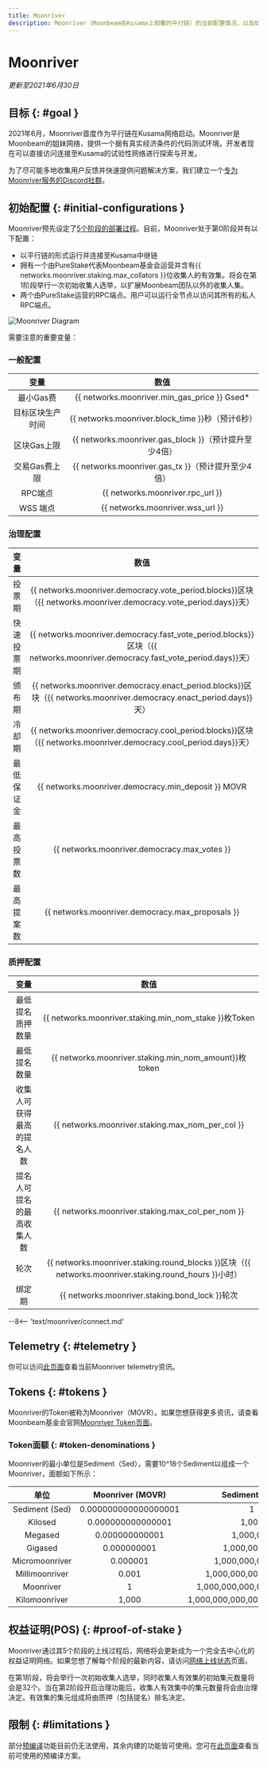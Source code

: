```yaml
---
title: Moonriver
description: Moonriver（Moonbeam在Kusama上部署的平行链）的当前配置情况，以及如何使用Solidity进行开发。
---
```


# Moonriver

_更新至2021年6月30日_

## 目标 {: #goal } 

2021年6月，Moonriver首度作为平行链在Kusama网络启动。Moonriver是Moonbeam的姐妹网络，提供一个据有真实经济条件的代码测试环境。开发者现在可以直接访问连接至Kusama的试验性网络进行探索与开发。

为了尽可能多地收集用户反馈并快速提供问题解决方案，我们建立一个[专为Moonriver服务的Discord社群](https://discord.gg/5TaUvbRvgM)。

## 初始配置 {: #initial-configurations } 

Moonriver预先设定了[5个阶段的部署过程](https://moonbeam.network/networks/moonriver/launch/)。目前，Moonriver处于第0阶段并有以下配置：

- 以平行链的形式运行并连接至Kusama中继链
- 拥有一个由PureStake代表Moonbeam基金会运营并含有{{ networks.moonriver.staking.max_collators }}位收集人的有效集。将会在第1阶段举行一次初始收集人选举，以扩展Moonbeam团队以外的收集人集。
- 两个由PureStake运营的RPC端点。用户可以运行全节点以访问其所有的私人RPC端点。

![Moonriver Diagram](/images/learn/platform/networks/moonriver-diagram.png)

需要注意的重要变量：

### 一般配置

|       变量       |                         数值                          |
| :--------------: | :---------------------------------------------------: |
|    最小Gas费     |     {{ networks.moonriver.min_gas_price }} Gsed*      |
| 目标区块生产时间 |   {{ networks.moonriver.block_time }}秒（预计6秒）    |
|   区块Gas上限    | {{ networks.moonriver.gas_block }}（预计提升至少4倍） |
|  交易Gas费上限   |  {{ networks.moonriver.gas_tx }}（预计提升至少4倍）   |
|     RPC端点      |           {{ networks.moonriver.rpc_url }}            |
|     WSS 端点     |           {{ networks.moonriver.wss_url }}            |

### 治理配置

|    变量    |                             数值                             |
| :--------: | :----------------------------------------------------------: |
|   投票期   | {{ networks.moonriver.democracy.vote_period.blocks}}区块（{{ networks.moonriver.democracy.vote_period.days}}天） |
| 快速投票期 | {{ networks.moonriver.democracy.fast_vote_period.blocks}}区块（{{ networks.moonriver.democracy.fast_vote_period.days}}天） |
|   颁布期   | {{ networks.moonriver.democracy.enact_period.blocks}}区块（{{ networks.moonriver.democracy.enact_period.days}}天） |
|   冷却期   | {{ networks.moonriver.democracy.cool_period.blocks}}区块（{{ networks.moonriver.democracy.cool_period.days}}天） |
| 最低保证金 |     {{ networks.moonriver.democracy.min_deposit }} MOVR      |
| 最高投票数 |         {{ networks.moonriver.democracy.max_votes }}         |
| 最高提案数 |       {{ networks.moonriver.democracy.max_proposals }}       |

### 质押配置

|            变量            |                             数值                             |
| :------------------------: | :----------------------------------------------------------: |
|      最低提名质押数量      |    {{ networks.moonriver.staking.min_nom_stake }}枚Token     |
|        最低提名数量        |    {{ networks.moonriver.staking.min_nom_amount}}枚token     |
| 收集人可获得最高的提名人数 |       {{ networks.moonriver.staking.max_nom_per_col }}       |
| 提名人可提名的最高收集人数 |       {{ networks.moonriver.staking.max_col_per_nom }}       |
|            轮次            | {{ networks.moonriver.staking.round_blocks }}区块（{{ networks.moonriver.staking.round_hours }}小时） |
|           绑定期           |        {{ networks.moonriver.staking.bond_lock }}轮次        |

--8<-- 'text/moonriver/connect.md'

## Telemetry {: #telemetry } 

你可以访问[此页面](https://telemetry.polkadot.io/#list/Moonriver)查看当前Moonriver telemetry资讯。

## Tokens {: #tokens } 

Moonriver的Token被称为Moonriver（MOVR）。如果您想获得更多资讯，请查看Moonbeam基金会官网[Moonriver Token页面](https://moonbeam.foundation/moonriver-token/)。

### Token面额  {: #token-denominations } 

Moonriver的最小单位是Sediment（Sed），需要10^18个Sediment以组成一个Moonriver，面额如下所示：

|      单位      |   Moonriver (MOVR)   |        Sediment (Sed)         |
| :------------: | :------------------: | :---------------------------: |
| Sediment (Sed) | 0.000000000000000001 |               1               |
|    Kilosed     |  0.000000000000001   |             1,000             |
|    Megased     |    0.000000000001    |           1,000,000           |
|    Gigased     |     0.000000001      |         1,000,000,000         |
| Micromoonriver |       0.000001       |       1,000,000,000,000       |
| Millimoonriver |        0.001         |     1,000,000,000,000,000     |
|   Moonriver    |          1           |   1,000,000,000,000,000,000   |
| Kilomoonriver  |        1,000         | 1,000,000,000,000,000,000,000 |

## 权益证明(POS) {: #proof-of-stake } 

Moonriver通过其5个阶段的上线过程后，网络将会更新成为一个完全去中心化的权益证明网络。如果您想了解每个阶段的最新内容，请访问[网络上线状态](https://moonbeam.network/networks/moonriver/launch/)页面。

在第1阶段，将会举行一次初始收集人选举，同时收集人有效集的初始集元数量将会是32个。当在第2阶段开启治理功能后，收集人有效集中的集元数量将会由治理决定。有效集的集元组成将由质押（包括提名）排名决定。

## 限制 {: #limitations } 

部分[预编译](https://docs.klaytn.com/smart-contract/precompiled-contracts)功能目前仍无法使用，其余内建的功能皆可使用。您可在[此页面](/integrations/precompiles/)查看当前可使用的预编译方案。

